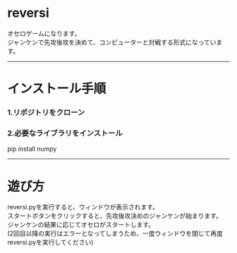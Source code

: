 # reversi

オセロゲームになります。  
ジャンケンで先攻後攻を決めて、コンピューターと対戦する形式になっています。  
***
# インストール手順
### 1.リポジトリをクローン  
### 2.必要なライブラリをインストール  
pip install numpy

***
# 遊び方
reversi.pyを実行すると、ウィンドウが表示されます。  
スタートボタンをクリックすると、先攻後攻決めのジャンケンが始まります。  
ジャンケンの結果に応じてオセロがスタートします。  
(2回目以降の実行はエラーとなってしまうため、一度ウィンドウを閉じて再度reversi.pyを実行してください)
